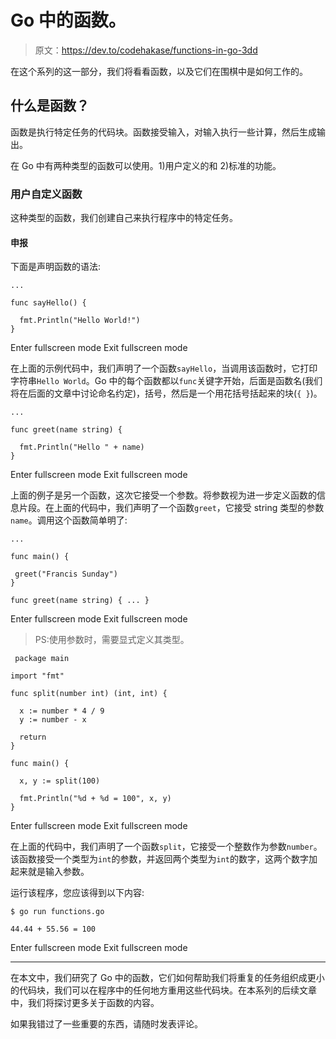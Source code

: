 # Go 中的函数。

> 原文：<https://dev.to/codehakase/functions-in-go-3dd>

在这个系列的这一部分，我们将看看函数，以及它们在围棋中是如何工作的。

## 什么是函数？

函数是执行特定任务的代码块。函数接受输入，对输入执行一些计算，然后生成输出。

在 Go 中有两种类型的函数可以使用。1)用户定义的和 2)标准的功能。

### 用户自定义函数

这种类型的函数，我们创建自己来执行程序中的特定任务。

#### 申报

下面是声明函数的语法:

```
...

func sayHello() {

  fmt.Println("Hello World!")  
} 
```

Enter fullscreen mode Exit fullscreen mode

在上面的示例代码中，我们声明了一个函数`sayHello`，当调用该函数时，它打印字符串`Hello World`。Go 中的每个函数都以`func`关键字开始，后面是函数名(我们将在后面的文章中讨论命名约定)，括号，然后是一个用花括号括起来的块(`{ }`)。

```
...

func greet(name string) {

  fmt.Println("Hello " + name)
} 
```

Enter fullscreen mode Exit fullscreen mode

上面的例子是另一个函数，这次它接受一个参数。将参数视为进一步定义函数的信息片段。在上面的代码中，我们声明了一个函数`greet`，它接受 string 类型的参数`name`。调用这个函数简单明了:

```
...

func main() {

 greet("Francis Sunday")
}

func greet(name string) { ... } 
```

Enter fullscreen mode Exit fullscreen mode

> PS:使用参数时，需要显式定义其类型。

```
 package main 

import "fmt"

func split(number int) (int, int) {

  x := number * 4 / 9
  y := number - x

  return
}

func main() {

  x, y := split(100)

  fmt.Println("%d + %d = 100", x, y)
} 
```

Enter fullscreen mode Exit fullscreen mode

在上面的代码中，我们声明了一个函数`split`，它接受一个整数作为参数`number`。该函数接受一个类型为`int`的参数，并返回两个类型为`int`的数字，这两个数字加起来就是输入参数。

运行该程序，您应该得到以下内容:

```
$ go run functions.go

44.44 + 55.56 = 100 
```

Enter fullscreen mode Exit fullscreen mode

* * *

在本文中，我们研究了 Go 中的函数，它们如何帮助我们将重复的任务组织成更小的代码块，我们可以在程序中的任何地方重用这些代码块。在本系列的后续文章中，我们将探讨更多关于函数的内容。

如果我错过了一些重要的东西，请随时发表评论。